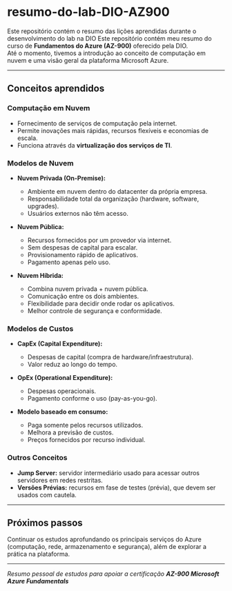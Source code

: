 # resumo-do-lab-DIO-AZ900
Este repositório contém o resumo das lições aprendidas durante o desenvolvimento do lab na DIO
Este repositório contém meu resumo do curso de **Fundamentos do Azure (AZ-900)** oferecido pela DIO.  
Até o momento, tivemos a introdução ao conceito de computação em nuvem e uma visão geral da plataforma Microsoft Azure.

---

## Conceitos aprendidos

### Computação em Nuvem
- Fornecimento de serviços de computação pela internet.  
- Permite inovações mais rápidas, recursos flexíveis e economias de escala.  
- Funciona através da **virtualização dos serviços de TI**.  

### Modelos de Nuvem
- **Nuvem Privada (On-Premise):**  
  - Ambiente em nuvem dentro do datacenter da própria empresa.  
  - Responsabilidade total da organização (hardware, software, upgrades).  
  - Usuários externos não têm acesso.  

- **Nuvem Pública:**  
  - Recursos fornecidos por um provedor via internet.  
  - Sem despesas de capital para escalar.  
  - Provisionamento rápido de aplicativos.  
  - Pagamento apenas pelo uso.  

- **Nuvem Híbrida:**  
  - Combina nuvem privada + nuvem pública.  
  - Comunicação entre os dois ambientes.  
  - Flexibilidade para decidir onde rodar os aplicativos.  
  - Melhor controle de segurança e conformidade.  

### Modelos de Custos
- **CapEx (Capital Expenditure):**  
  - Despesas de capital (compra de hardware/infraestrutura).  
  - Valor reduz ao longo do tempo.  

- **OpEx (Operational Expenditure):**  
  - Despesas operacionais.  
  - Pagamento conforme o uso (pay-as-you-go).  

- **Modelo baseado em consumo:**  
  - Paga somente pelos recursos utilizados.  
  - Melhora a previsão de custos.  
  - Preços fornecidos por recurso individual.  

### Outros Conceitos
- **Jump Server:** servidor intermediário usado para acessar outros servidores em redes restritas.  
- **Versões Prévias:** recursos em fase de testes (prévia), que devem ser usados com cautela.  

---

## Próximos passos
Continuar os estudos aprofundando os principais serviços do Azure (computação, rede, armazenamento e segurança), além de explorar a prática na plataforma.  

---
*Resumo pessoal de estudos para apoiar a certificação **AZ-900 Microsoft Azure Fundamentals***  
